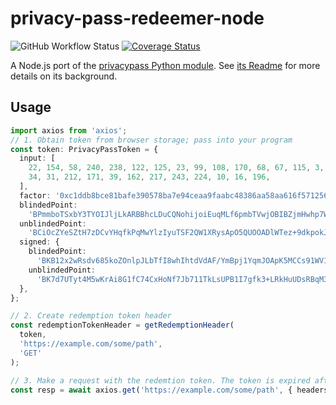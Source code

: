 # privacy-pass-redeemer-node

![GitHub Workflow Status](https://img.shields.io/github/workflow/status/claabs/privacy-pass-node/Unit%20test%20and%20build)
[![Coverage Status](https://coveralls.io/repos/github/claabs/privacy-pass-node/badge.svg?branch=master)](https://coveralls.io/github/claabs/privacy-pass-node?branch=master)

A Node.js port of the [privacypass Python module](https://github.com/SergeBakharev/privacypass). See [its Readme](https://github.com/SergeBakharev/privacypass#readme) for more details on its background.

## Usage

```typescript
import axios from 'axios';
// 1. Obtain token from browser storage; pass into your program
const token: PrivacyPassToken = {
  input: [
    22, 154, 58, 240, 238, 122, 125, 23, 99, 108, 170, 68, 67, 115, 3, 224, 100, 163, 56, 223,
    34, 31, 212, 171, 39, 162, 217, 243, 224, 10, 16, 196,
  ],
  factor: '0xc1ddb8bce81bafe390578ba7e94ceaa9faabc48386aa58aa616f571256888cd9',
  blindedPoint:
    'BPmmboTSxbY3TYOIJljLkARBBhcLDuCQNohijoiEuqMLf6pmbTVwjOBIBZjmHwhp7WB9+Zjj9mYPmba4lf5xv7k=',
  unblindedPoint:
    'BCiOcZYeSZtH7zDCvYHqfkPqMwYlzIyuTSF2QW1XRysApO5QUOOADlWTez+9dkpokJsXRztt9u8OVP/GRS2lYbo=',
  signed: {
    blindedPoint:
      'BKB12x2wRsdv685koZOnlpJLbTfI8whIhtdVdAF/YmBpj1YqmJOApK5MCCs91WV1Dk74C0C1aXIIv+kcf86m/fQ=',
    unblindedPoint:
      'BK7d7UTyt4M5wKrAi8G1fC74CxHoNf7Jb711TkLsUPB1I7gfk3+LRkHuUDsRBqM3/3YY+thxy7xRoFEhxsLSeWM=',
  },
};

// 2. Create redemption token header
const redemptionTokenHeader = getRedemptionHeader(
  token,
  'https://example.com/some/path',
  'GET'
);

// 3. Make a request with the redemtion token. The token is expired after use
const resp = await axios.get('https://example.com/some/path', { headers: redemptionTokenHeader });
```

